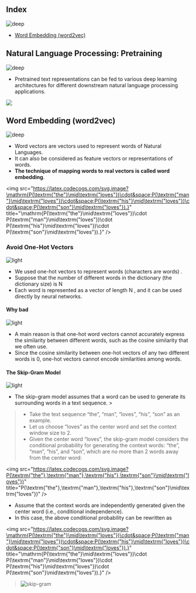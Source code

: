 ## Index
![deep](https://user-images.githubusercontent.com/12748752/134754236-8d5549c9-bd05-408d-ba63-0d56ab83c999.png)
* [Word Embedding (word2vec)](#word-embedding-word2vec)
## Natural Language Processing: Pretraining
![deep](https://user-images.githubusercontent.com/12748752/134754236-8d5549c9-bd05-408d-ba63-0d56ab83c999.png)

* Pretrained text representations can be fed to various deep learning architectures for different downstream natural language processing applications. 
<img src="https://user-images.githubusercontent.com/12748752/139561324-2b923a98-80bd-49f7-8f74-632563bab76f.png" />

## Word Embedding (word2vec)
![deep](https://user-images.githubusercontent.com/12748752/134754236-8d5549c9-bd05-408d-ba63-0d56ab83c999.png)
*  Word vectors are vectors used to represent words of Natural Languages.
* It can also be considered as feature vectors or representations of words.
* **The technique of mapping words to real vectors is called word embedding**.



<img src="https://latex.codecogs.com/svg.image?\mathrm{P(\textrm{"the"}\mid\textrm{"loves"})\cdot&space;P(\textrm{"man"}\mid\textrm{"loves"})\cdot&space;P(\textrm{"his"}\mid\textrm{"loves"})\cdot&space;P(\textrm{"son"}\mid\textrm{"loves"}).}" title="\mathrm{P(\textrm{"the"}\mid\textrm{"loves"})\cdot P(\textrm{"man"}\mid\textrm{"loves"})\cdot P(\textrm{"his"}\mid\textrm{"loves"})\cdot P(\textrm{"son"}\mid\textrm{"loves"}).}" />






### Avoid One-Hot Vectors
![light](https://user-images.githubusercontent.com/12748752/134754235-ae8efaf0-a27a-46f0-b439-b114cbb8cf3e.png)
* We used one-hot vectors to represent words (characters are words) .
* Suppose that the number of different words in the dictionary (the dictionary size) is  N
* Each word is represented as a vector of length  N , and it can be used directly by neural networks.
#### Why bad
![light](https://user-images.githubusercontent.com/12748752/134754235-ae8efaf0-a27a-46f0-b439-b114cbb8cf3e.png)
* A main reason is that one-hot word vectors cannot accurately express the similarity between different words, such as the cosine similarity that we often use. 
* Since the cosine similarity between one-hot vectors of any two different words is 0, one-hot vectors cannot encode similarities among words.

#### The Skip-Gram Model
![light](https://user-images.githubusercontent.com/12748752/134754235-ae8efaf0-a27a-46f0-b439-b114cbb8cf3e.png)
* The skip-gram model assumes that a word can be used to generate its surrounding words in a text sequence. > 
> * Take the text sequence “the”, “man”, “loves”, “his”, “son” as an example. 
> * Let us choose “loves” as the center word and set the context window size to 2. 
> * Given the center word “loves”, the skip-gram model considers the conditional probability for generating the context words: “the”, “man”, “his”, and “son”, which are no more than 2 words away from the center word:

<img src="https://latex.codecogs.com/svg.image?P(\textrm{"the"},\textrm{"man"},\textrm{"his"},\textrm{"son"}\mid\textrm{"loves"})" title="P(\textrm{"the"},\textrm{"man"},\textrm{"his"},\textrm{"son"}\mid\textrm{"loves"})" />

* Assume that the context words are independently generated given the center word (i.e., conditional independence). 
* In this case, the above conditional probability can be rewritten as

 <img src="https://latex.codecogs.com/svg.image?\mathrm{P(\textrm{"the"}\mid\textrm{"loves"})\cdot&space;P(\textrm{"man"}\mid\textrm{"loves"})\cdot&space;P(\textrm{"his"}\mid\textrm{"loves"})\cdot&space;P(\textrm{"son"}\mid\textrm{"loves"}).}" title="\mathrm{P(\textrm{"the"}\mid\textrm{"loves"})\cdot P(\textrm{"man"}\mid\textrm{"loves"})\cdot P(\textrm{"his"}\mid\textrm{"loves"})\cdot P(\textrm{"son"}\mid\textrm{"loves"}).}" />


> ![skip-gram](https://user-images.githubusercontent.com/12748752/139602656-549ebe0a-e0b3-4083-84c0-fa415ac8246b.png)








